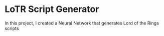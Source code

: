 # LoTR Script Generator

In this project, I created a Neural Network that generates Lord of the Rings scripts